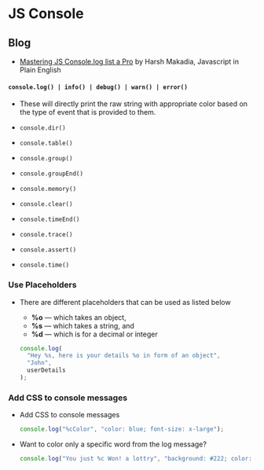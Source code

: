 # JS Console

## Blog

- [Mastering JS Console.log list a Pro](https://medium.com/javascript-in-plain-english/mastering-js-console-log-like-a-pro-1c634e6393f9) by Harsh Makadia, Javascript in Plain English

#### **`console.log() | info() | debug() | warn() | error()`**

- These will directly print the raw string with appropriate color based on the type of event that is provided to them.

- `console.dir()`
- `console.table()`
- `console.group()`
- `console.groupEnd()`
- `console.memory()`
- `console.clear()`
- `console.timeEnd()`
- `console.trace()`
- `console.assert()`
- `console.time()`

### **Use Placeholders**

- There are different placeholders that can be used as listed below

  - **%o** — which takes an object,
  - **%s** — which takes a string, and
  - **%d** — which is for a decimal or integer

  ```js
  console.log(
    "Hey %s, here is your details %o in form of an object",
    "John",
    userDetails
  );
  ```

### **Add CSS to console messages**

- Add CSS to console messages

  ```js
  console.log("%cColor", "color: blue; font-size: x-large");
  ```

- Want to color only a specific word from the log message?
  ```js
  console.log("You just %c Won! a lottry", "background: #222; color: #bada55");
  ```
